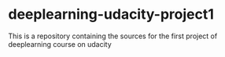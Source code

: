 # deeplearning-udacity-project1

This is a repository containing the sources for the first project of deeplearning course on udacity
